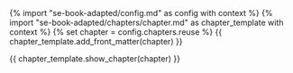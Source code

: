 <frontmatter>
{% import "se-book-adapted/config.md" as config with context %}
{% import "se-book-adapted/chapters/chapter.md" as chapter_template with context %}
{% set chapter = config.chapters.reuse %}
{{ chapter_template.add_front_matter(chapter) }}
</frontmatter>

{{ chapter_template.show_chapter(chapter) }}